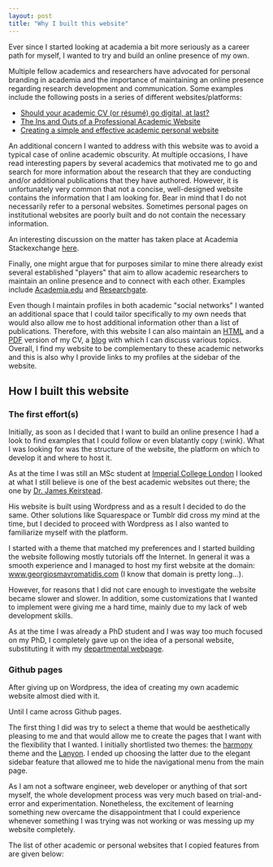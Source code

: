 ```yaml
---
layout: post
title: "Why I built this website"
---
```


Ever since I started looking at academia a bit more seriously as a career path for myself, I wanted to try and build an online presence of my own.

Multiple fellow academics and researchers have advocated for personal branding in academia and the importance of maintaining an online presence regarding research development and communication. Some examples include the following posts in a series of different websites/platforms:

* [Should your academic CV (or résumé) go digital, at last?](https://medium.com/advice-and-help-in-authoring-a-phd-or-non-fiction/should-your-resum%C3%A9-or-cv-go-digital-at-last-23ef784c013b#.yq7vhcaqz)
* [The Ins and Outs of a Professional Academic Website](http://theprofessorisin.com/2012/02/07/the-ins-and-outs-of-a-professional-academic-website-guest-post-2/)
* [Creating a simple and effective academic personal website](https://www.elsevier.com/connect/creating-a-simple-and-effective-academic-personal-website)

An additional concern I wanted to address with this website was to avoid a typical case of online academic obscurity. At multiple occasions, I have read interesting papers by several academics that motivated me to go and search for more information about the research that they are conducting and/or additional publications that they have authored. However, it is unfortunately very common that not a concise, well-designed website contains the information that I am looking for. Bear in mind that I do not necessarily refer to a personal websites. Sometimes personal pages on institutional websites are poorly built and do not contain the necessary information.

An interesting discussion on the matter has taken place at Academia Stackexchange [here](http://academia.stackexchange.com/questions/38619/why-are-professors-websites-so-ugly).

Finally, one might argue that for purposes similar to mine there already exist several established "players" that aim to allow academic researchers to maintain an online presence and to connect with each other. Examples include [Academia.edu](https://www.academia.edu/) and [Researchgate](https://www.researchgate.com/).

Even though I maintain profiles in both academic "social networks" I wanted an additional space that I could tailor specifically to my own needs that would also allow me to host additional information other than a list of publications. Therefore, with this website I can also maintain an [HTML](http://mavromatidis.me/cv/) and a [PDF](http://mavromatidis.me/downloads/cv.pdf) version of my CV, a [blog](http://mavromatidis.me/blog/) with which I can discuss various topics. Overall, I find my website to be complementary to these academic networks and this is also why I provide links to my profiles at the sidebar of the website.

## How I built this website

### The first effort(s)

Initially, as soon as I decided that I want to build an online presence I had a look to find examples that I could follow or even blatantly copy (:wink). What I was looking for was the structure of the website, the platform on which to develop it and where to host it.

As at the time I was still an MSc student at [Imperial College London](http://www.imperial.ac.uk/) I looked at what I still believe is one of the best academic websites out there; the one by [Dr. James Keirstead](http://www.jameskeirstead.ca/).

His website is built using Wordpress and as a result I decided to do the same. Other solutions like Squarespace or Tumblr did cross my mind at the time, but I decided to proceed with Wordpress as I also wanted to familiarize myself with the platform.

I started with a theme that matched my preferences and I started building the website following mostly tutorials off the Internet. In general it was a smooth experience and I managed to host my first website at the domain: www.georgiosmavromatidis.com (I know that domain is pretty long...).

However, for reasons that I did not care enough to investigate the website became slower and slower. In addition, some customizations that I wanted to implement were giving me a hard time, mainly due to my lack of web development skills.

As at the time I was already a PhD student and I was way too much focused on my PhD, I completely gave up on the idea of a personal website, substituting it with my [departmental webpage](http://www.carmeliet.arch.ethz.ch/People/Mavromatidis).

### Github pages

After giving up on Wordpress, the idea of creating my own academic website almost died with it.

Until I came across Github pages. 

The first thing I did was try to select a theme that would be aesthetically pleasing to me and that would allow me to create the pages that I want with the flexibility that I wanted. I initially shortlisted two themes: the [harmony](https://github.com/gayanvirajith/harmony) theme and the [Lanyon](https://github.com/poole/lanyon). I ended up choosing the latter due to the elegant sidebar feature that allowed me to hide the navigational menu from the main page.

As I am not a software engineer, web developer or anything of that sort myself, the whole development process was very much based on trial-and-error and experimentation. Nonetheless, the excitement of learning something new overcame the disappointment that I could experience whenever something I was trying was not working or was messing up my website completely.

The list of other academic or personal websites that I copied features from are given below:
